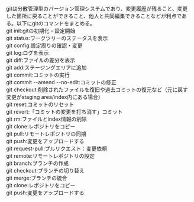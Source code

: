 gitは分散管理型のバージョン管理システムであり、変更履歴が残ること、変更した箇所に戻ることができること、他人と共同編集できることなどが利点である。以下にgitのコマンドをまとめる。  
git init:gitの初期化・設定開始  
git status:ワークツリーのステータスを表示  
git config:設定周りの確認・変更  
git log:ログを表示  
git diff:ファイルの差分を表示  
git add:ステージングエリアに追加  
git commit:コミットの実行  
git commit --amend --no-edit:コミットの修正  
git checkout:削除されたファイルを復旧や過去コミットの復元など（元に戻す変更がstaging area/index内にある場合）  
git reset:コミットのリセット  
git revert:「コミットの変更を打ち消す」コミット  
git rm:ファイルとindex情報の削除    
git clone:レポジトリをコピー  
git pull:リモートレポジトリの同期	  
git push:変更をアップロードする  
git request-pull:プルリクエスト：変更依頼  
git remote:リモートレポジトリの設定  
git branch:ブランチの作成  
git checkout:ブランチの切り替え  
git merge:ブランチの統合  
git clone:レポジトリをコピー  
git push:変更をアップロードする  
